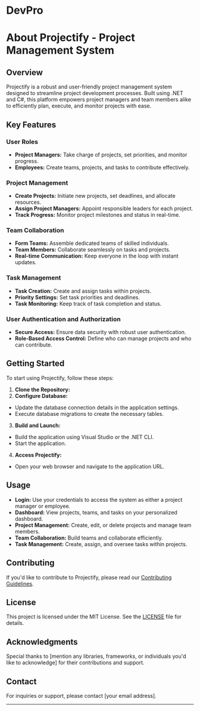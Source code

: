 # DevPro
# About Projectify - Project Management System

## Overview

Projectify is a robust and user-friendly project management system designed to streamline project development processes. Built using .NET and C#, this platform empowers project managers and team members alike to efficiently plan, execute, and monitor projects with ease.

## Key Features

### User Roles

- **Project Managers:** Take charge of projects, set priorities, and monitor progress.
- **Employees:** Create teams, projects, and tasks to contribute effectively.

### Project Management

- **Create Projects:** Initiate new projects, set deadlines, and allocate resources.
- **Assign Project Managers:** Appoint responsible leaders for each project.
- **Track Progress:** Monitor project milestones and status in real-time.

### Team Collaboration

- **Form Teams:** Assemble dedicated teams of skilled individuals.
- **Team Members:** Collaborate seamlessly on tasks and projects.
- **Real-time Communication:** Keep everyone in the loop with instant updates.

### Task Management

- **Task Creation:** Create and assign tasks within projects.
- **Priority Settings:** Set task priorities and deadlines.
- **Task Monitoring:** Keep track of task completion and status.

### User Authentication and Authorization

- **Secure Access:** Ensure data security with robust user authentication.
- **Role-Based Access Control:** Define who can manage projects and who can contribute.

## Getting Started

To start using Projectify, follow these steps:

1. **Clone the Repository:**
2. **Configure Database:**
- Update the database connection details in the application settings.
- Execute database migrations to create the necessary tables.

3. **Build and Launch:**
- Build the application using Visual Studio or the .NET CLI.
- Start the application.

4. **Access Projectify:**
- Open your web browser and navigate to the application URL.

## Usage

- **Login:** Use your credentials to access the system as either a project manager or employee.
- **Dashboard:** View projects, teams, and tasks on your personalized dashboard.
- **Project Management:** Create, edit, or delete projects and manage team members.
- **Team Collaboration:** Build teams and collaborate efficiently.
- **Task Management:** Create, assign, and oversee tasks within projects.

## Contributing

If you'd like to contribute to Projectify, please read our [Contributing Guidelines](CONTRIBUTING.md).

## License

This project is licensed under the MIT License. See the [LICENSE](LICENSE) file for details.

## Acknowledgments

Special thanks to [mention any libraries, frameworks, or individuals you'd like to acknowledge] for their contributions and support.

## Contact

For inquiries or support, please contact [your email address].

---

